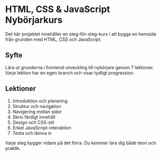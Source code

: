 # HTML, CSS & JavaScript Nybörjarkurs

Det här projektet innehåller en steg-för-steg-kurs i att bygga en hemsida från grunden med HTML, CSS och JavaScript.

## Syfte
Lära ut grunderna i frontend-utveckling till nybörjare genom 7 lektioner. Varje lektion har en egen branch och visar tydligt progression.

## Lektioner
1. Introduktion och planering
2. Struktur och navigation
3. Navigering mellan sidor
4. Skriv färdigt innehåll
5. Design och CSS-stil
6. Enkel JavaScript-interaktion
7. Testa och lämna in

Varje steg bygger vidare på det förra. Du kommer lära dig både teori och praktik.
